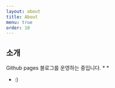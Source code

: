 ```yaml
---
layout: about
title: About
menu: true
order: 10
---
```


## 소개

Github pages 블로그를 운영하는 중입니다.
* 
* 
* :)

